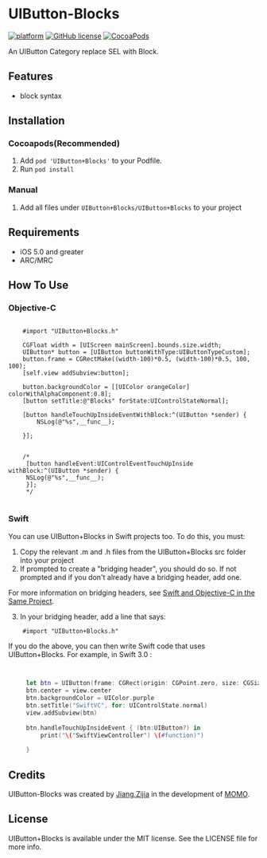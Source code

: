 # UIButton-Blocks

[![platform](http://img.shields.io/cocoapods/p/YYKit.svg?style=flat)](https://www.apple.com/nl/ios/)
[![GitHub license](https://img.shields.io/github/license/mashape/apistatus.svg?style=flat)](https://github.com/JZJJZJ/UIButton-Blocks/blob/master/LICENSE)
[![CocoaPods](http://img.shields.io/cocoapods/v/YYKit.svg?style=flat)](http://cocoapods.org/?q=UIButton%2BBlocks)


An UIButton Category replace SEL with Block.


## Features

- block syntax

## Installation

### Cocoapods(Recommended)

1. Add `pod 'UIButton+Blocks'` to your Podfile.
2. Run `pod install`

### Manual

1. Add all files under `UIButton+Blocks/UIButton+Blocks` to your project

## Requirements

- iOS 5.0 and greater
- ARC/MRC


## How To Use
  
### Objective-C

```objc
        
    #import "UIButton+Blocks.h"
    
    CGFloat width = [UIScreen mainScreen].bounds.size.width;
    UIButton* button = [UIButton buttonWithType:UIButtonTypeCustom];
    button.frame = CGRectMake((width-100)*0.5, (width-100)*0.5, 100, 100);
    [self.view addSubview:button];
    
    button.backgroundColor = [[UIColor orangeColor] colorWithAlphaComponent:0.8];
    [button setTitle:@"Blocks" forState:UIControlStateNormal];

    [button handleTouchUpInsideEventWithBlock:^(UIButton *sender) {
        NSLog(@"%s",__func__);

    }];
    
    
    /*
     [button handleEvent:UIControlEventTouchUpInside withBlock:^(UIButton *sender) {
     NSLog(@"%s",__func__);
     }];
     */
          
```

     
### Swift   
You can use UIButton+Blocks in Swift projects too.
To do this, you must:
1. Copy the relevant .m and .h files from the UIButton+Blocks src folder into your project
2. If prompted to create a "bridging header", you should do so. If not prompted and if you don't already have a bridging     header, add one.

 For more information on bridging headers, see [Swift and Objective-C in the Same Project](https://developer.apple.com/library/ios/documentation/Swift/Conceptual/BuildingCocoaApps/MixandMatch.html#//apple_ref/doc/uid/TP40014216-CH10-XID_76).

3. In your bridging header, add a line that says:
     
```objc
    #import "UIButton+Blocks.h"
```

If you do the above, you can then write Swift code that uses UIButton+Blocks. For example, in Swift 3.0 :
     
     
     
   ```swift
   
        
        let btn = UIButton(frame: CGRect(origin: CGPoint.zero, size: CGSize(width: 100, height: 100)))
        btn.center = view.center
        btn.backgroundColor = UIColor.purple
        btn.setTitle("SwiftVC", for: UIControlState.normal)
        view.addSubview(btn)
        
        btn.handleTouchUpInsideEvent { (btn:UIButton?) in
            print("\("SwiftViewController") \(#function)")
            
        }
   ```

     


## Credits

UIButton-Blocks was created by [Jiang.Zijia](https://github.com/JZJJZJ) in the development of [MOMO](https://www.immomo.com).

## License

UIButton+Blocks is available under the MIT license. See the LICENSE file for more info.
